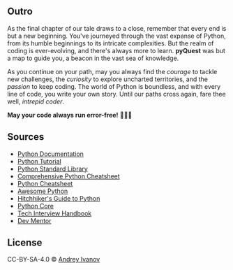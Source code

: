 ## Outro <a id="c-outro"></a>

As the final chapter of our tale draws to a close, remember that every end is but a new beginning. You've journeyed through the vast expanse of Python, from its humble beginnings to its intricate complexities. But the realm of coding is ever-evolving, and there's always more to learn. **pyQuest** was but a map to guide you, a beacon in the vast sea of knowledge.

As you continue on your path, may you always find the *courage* to tackle new challenges, the *curiosity* to explore uncharted territories, and the *passion* to keep coding. The world of Python is boundless, and with every line of code, you write your own story. Until our paths cross again, fare thee well, *intrepid coder*.

**May your code always run error-free!** 🌌🐍🌟

## Sources <a id="c-sources"></a>

- [Python Documentation](https://docs.python.org/3/)
- [Python Tutorial](https://docs.python.org/3/tutorial/)
- [Python Standard Library](https://docs.python.org/3/library/)
- [Comprehensive Python Cheatsheet](https://gto76.github.io/python-cheatsheet/)
- [Python Cheatsheet](https://www.pythoncheatsheet.org/)
- [Awesome Python](https://github.com/vinta/awesome-python)
- [Hitchhiker's Guide to Python](https://docs.python-guide.org/)
- [Python Core](https://github.com/amaargiru/pycore)
- [Tech Interview Handbook](https://github.com/yangshun/tech-interview-handbook)
- [Dev Mentor](https://chat.openai.com/g/g-Wjnn7QXmE-dev-mentor)

## License <a id="c-license"></a>

CC-BY-SA-4.0 © [Andrey Ivanov](https://github.com/ivnvxd)
